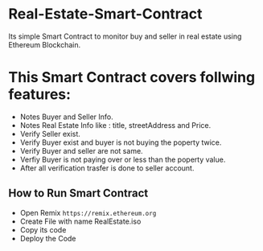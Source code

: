 # Real-Estate-Smart-Contract
Its simple Smart Contract to monitor buy and seller in real estate using Ethereum Blockchain.

# This Smart Contract covers follwing features:
- Notes Buyer and Seller Info.
- Notes Real Estate Info like : title, streetAddress and Price.
- Verify Seller exist. 
- Verify Buyer exist and buyer is not buying the poperty twice.
- Verify Buyer and seller are not same.
- Verfiy Buyer is not paying over or less than the poperty value.
- After all verification trasfer is done to seller account.

## How to Run Smart Contract
- Open Remix `https://remix.ethereum.org`
- Create File with name RealEstate.iso
- Copy its code
- Deploy the Code 


